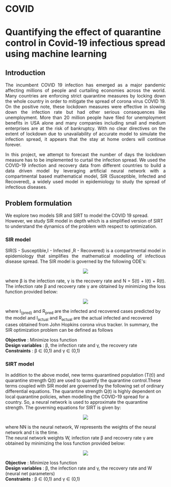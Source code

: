 # COVID
<H1>Quantifying the effect of quarantine control in Covid-19 infectious spread using machine learning</H1>
<H2> Introduction</H2>
 <p align="justify">The incumbent COVID 19 infection has emerged as a major pandemic affecting millions of people and curtailing economies across 
 the world. Many countries are enforcing strict quarantine measures by locking down the whole country in order to mitigate 
 the spread of corona virus COVID 19. On the positive note, these lockdown measures were effective in slowing down the 
 infection rate but had other serious consequences like unemployment. More than 20 million people have filed for unemployment 
 benefits in USA alone and many companies including small and medium enterprises are at the risk of bankruptcy. 
 With no clear directives on the extent of lockdown due to unavailability of accurate model to simulate the infection spread, 
 it appears that the stay at home orders will continue forever.</p>

<p align="justify"> In this project, we attempt to forecast the number of days the lockdown measure has to be implemented 
to curtail the infection spread. We used the COVID-19 infection and recovery data from different countries to build a 
data driven model by leveraging artificial neural network with a compartmental based mathematical model, 
SIR (Susceptible, Infected and Recovered), a widely used model in epidemiology to study the spread of infectious diseases.</p>

<H2>Problem formulation</H2>
We explore two models SIR and SIRT to model the COVID 19 spread. However, we study SIR model in depth which is a simplified 
version of SIRT to understand the dynamics of the problem with respect to optimization.
<H3>SIR model</H3>
<p align="justify"> SIR(S - Susceptible,I - Infected ,R - Recovered) is a compartmental model in epidemiology that simplifies 
the mathematical modelling of infectious disease spread. The SIR model is governed by the following ODE's:</p>
<p align = "center">
<img src="https://latex.codecogs.com/gif.latex?%5Cbegin%7Barray%7D%7Brcl%7D%20%5Cfrac%7B%5Cpartial%20S%28t%29%29%7D%7B%5Cpartial%20t%7D%20%26%3D%26%20-%5Cfrac%7B%5Cbeta%20S%28t%29I%28t%29%7D%7BN%7D%5C%5C%20%5Cfrac%7B%5Cpartial%20I%28t%29%7D%7B%5Cpartial%20t%7D%20%26%3D%26%20%5Cfrac%7B%5Cbeta%20S%28t%29I%28t%29%7D%7BN%7D-%5Cgamma%20I%28t%29%5C%5C%20%5Cfrac%7B%5Cpartial%20R%28t%29%7D%7B%5Cpartial%20t%7D%20%26%3D%26%20%5Cgamma%20I%28t%29%20%5Cend%7Barray%7D">
</p>
<p align="justify">where β is the infection rate, γ is the recovery rate and N = S(t) + I(t) + R(t). The infection rate β and recovery rate γ are obtained by minimizing the loss function provided below:
 <p align="middle"><img src="https://latex.codecogs.com/gif.latex?%5Cbegin%7Barray%7D%7Brcl%7D%20L%28%5Cbeta%2C%5Cgamma%29%3D%20%7C%7Clog%28I_%7Bpred%7D%29-log%28I_%7Bactual%7D%29%7C%7C%5E2&plus;%7C%7Clog%28R_%7Bpred%7D%29-log%28R_%7Bactual%7D%29%7C%7C%5E2&plus;%20%5Clambda_%7B1%7D%7C%7Clog%28I_%7Bpred%7D%29%7C%7C%5E%7B2%7D&plus;%5Clambda_%7B2%7D%7C%7Clog%28R_%7Bpred%7D%29%7C%7C%5E%7B2%7D%20%5Cend%7Barray%7D"></p>
 
 <p align="justified">where I<sub>{pred}</sub> and R<sub>pred</sub> are the infected and recovered cases predicted by the model and I<sub>actual</sub> and R<sub>actual</sub> are the actual infected and recovered cases obtained from John Hopkins corona virus tracker. In summary, the SIR optimization problem can be defined as follows</b>
 
 <b>Objective</b> : Minimize loss function<br>
 <b> Design variables</b> : β, the infection rate and γ, the recovery rate<br>
 <b> Constraints</b> : β ∈ (0,1) and γ ∈ (0,1)

<H3>SIRT model</H3> 
<p align="justified">
 In addition to the above model, new terms  quarantined population (T(t)) and quarantine strength Q(t) are used to quantify the quarantine control.These terms coupled with SIR model are governed by the following set of ordinary differential equations. The quarantine strength Q(t) is highly dependent on local quarantine policies, when modelling the COVID-19 spread for a country. So, a neural network is used to approximate the quarantine strength. The governing equations for SIRT is given by:</p>
 <p align="center">
  <img src="https://latex.codecogs.com/gif.latex?%5Cbegin%7Barray%7D%7Brcl%7D%20%5Cfrac%7B%5Cpartial%20S%28t%29%7D%7B%5Cpartial%20t%7D%20%26%3D%26%20-%5Cfrac%7B%5Cbeta%20S%28t%29I%28t%29%7D%7BN%7D%5C%5C%20%5Cfrac%7B%5Cpartial%20I%28t%29%7D%7B%5Cpartial%20t%7D%20%26%3D%26%20%5Cfrac%7B%5Cbeta%20S%28t%29I%28t%29%7D%7BN%7D-%28%5Cgamma%20&plus;Q%28t%29%29I%28t%29%5C%5C%20%5Cfrac%7B%5Cpartial%20R%28t%29%7D%7B%5Cpartial%20t%7D%20%26%3D%26%20%5Cgamma%20I%28t%29%5C%5C%20%5Cfrac%7B%5Cpartial%20T%28t%29%7D%7B%5Cpartial%20t%7D%20%26%3D%26%20Q%28t%29I%28t%29%5C%5C%20Q%28t%29%20%26%3D%26%20NN%28W%2Ct%29%20%5Cend%7Barray%7D">
  </p>
  where NN is the neural network, W represents the weights of the neural network and t is the time.<br>
  The neural network weights W, infection rate β and recovery rate γ are obtained by minimizing the loss function provided below:
  <p align="center">
 <img src="https://latex.codecogs.com/gif.latex?%5Cbegin%7Barray%7D%7Brcl%7D%20L%28W%2C%5Cbeta%2C%5Cgamma%29%3D%20%7C%7Clog%28I_%7Bpred%7D%29-log%28I_%7Bactual%7D%29%7C%7C%5E2&plus;%7C%7Clog%28R_%7Bpred%7D%29-log%28R_%7Bactual%7D%29%7C%7C%5E2&plus;%5C%5C&plus;%5Clambda_%7B1%7D%7C%7Clog%28I_%7Bpred%7D%29%7C%7C%5E%7B2%7D&plus;%5Clambda_%7B2%7D%7C%7Clog%28R_%7Bpred%7D%29%7C%7C%5E%7B2%7D%20%5Cend%7Barray%7D">
 </p>
 <b>Objective</b> : Minimize loss function<br>
 <b> Design variables</b> : β, the infection rate and γ, the recovery rate and W (neural net parameters)<br>
 <b> Constraints</b> : β ∈ (0,1) and γ ∈ (0,1)

 
 
  
  

